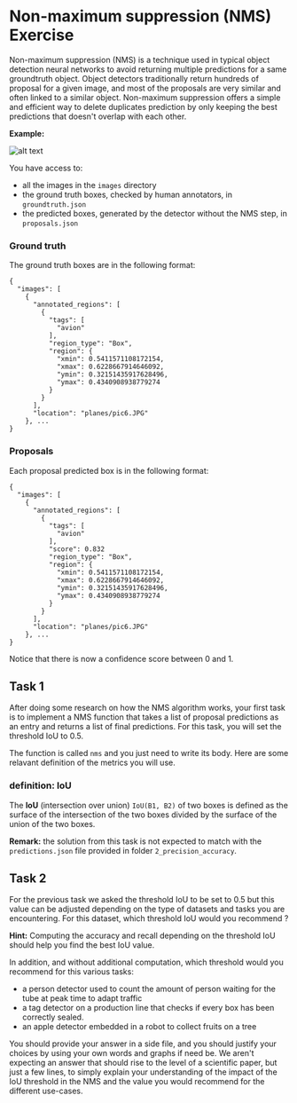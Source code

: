 # Non-maximum suppression (NMS) Exercise

Non-maximum suppression (NMS) is a technique used in typical object detection neural networks to avoid returning multiple predictions for a same groundtruth object. Object detectors traditionally return hundreds of proposal for a given image, and most of the proposals are very similar and often linked to a similar object. Non-maximum suppression offers a simple and efficient way to delete duplicates prediction by only keeping the best predictions that doesn't overlap with each other. 

**Example:**

![alt text](https://storage.googleapis.com/dp-missions/hiring-sa/plane.png "Plane")

You have access to:
- all the images in the `images` directory
- the ground truth boxes, checked by human annotators, in `groundtruth.json`
- the predicted boxes, generated by the detector without the NMS step, in `proposals.json`

### Ground truth

The ground truth boxes are in the following format:
```
{
  "images": [
    {
      "annotated_regions": [
        {
          "tags": [
            "avion"
          ],
          "region_type": "Box",
          "region": {
            "xmin": 0.5411571108172154,
            "xmax": 0.6228667914646092,
            "ymin": 0.32151435917628496,
            "ymax": 0.4340908938779274
          }
        }
      ],
      "location": "planes/pic6.JPG"
    }, ...
}
```


### Proposals

Each proposal predicted box is in the following format:
```
{
  "images": [
    {
      "annotated_regions": [
        {
          "tags": [
            "avion"
          ],
          "score": 0.832
          "region_type": "Box",
          "region": {
            "xmin": 0.5411571108172154,
            "xmax": 0.6228667914646092,
            "ymin": 0.32151435917628496,
            "ymax": 0.4340908938779274
          }
        }
      ],
      "location": "planes/pic6.JPG"
    }, ...
}
```

Notice that there is now a confidence score between 0 and 1.

## Task 1

After doing some research on how the NMS algorithm works, your first task is to implement a NMS function that takes a list of proposal predictions as an entry and returns a list of final predictions. For this task, you will set the threshold IoU to 0.5.

The function is called `nms` and you just need to write its body. Here are some relavant definition of the metrics you will use.

### definition: IoU

The **IoU** (intersection over union) `IoU(B1, B2)` of two boxes is defined as the surface of the intersection of the two boxes divided by the surface of the union of the two boxes.

**Remark:** the solution from this task is not expected to match with the `predictions.json` file provided in folder `2_precision_accuracy`. 

## Task 2

For the previous task we asked the threshold IoU to be set to 0.5 but this value can be adjusted depending on the type of datasets and tasks you are encountering. For this dataset, which threshold IoU would you recommend ? 

**Hint:** Computing the accuracy and recall depending on the threshold IoU should help you find the best IoU value.

In addition, and without additional computation, which threshold would you recommend for this various tasks:
- a person detector used to count the amount of person waiting for the tube at peak time to adapt traffic
- a tag detector on a production line that checks if every box has been correctly sealed.
- an apple detector embedded in a robot to collect fruits on a tree

You should provide your answer in a side file, and you should justify your choices by using your own words and graphs if need be. We aren't expecting an answer that should rise to the level of a scientific paper, but just a few lines, to simply explain your understanding of the impact of the IoU threshold in the NMS and the value you would recommend for the different use-cases. 